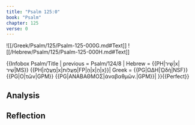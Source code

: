 ```yaml
---
title: "Psalm 125:0"
book: "Psalm"
chapter: 125
verse: 0
---
```

![[/Greek/Psalm/125/Psalm-125-000G.md#Text]]
![[/Hebrew/Psalm/125/Psalm-125-000H.md#Text]]

{{Infobox Psalm/Title |
  previous = Psalm/124/8 |
  Hebrew = {{PH|שָׁיר|x|שִׁיר|MS}} {{PH|מַעֲלָה|x|מַּעֲלוֹת|FP|הַ|x|הַ|x}}|
  Greek = {{PG|ΩΔΗ|ᾨδὴ|NSF}} {{PG|Ο|τῶν|GPM}} {{PG|ΑΝΑΒΑΘΜΟΣ|ἀναβαθμῶν.|GPM}}|
}}{{Perfect}}

## Analysis

## Reflection
